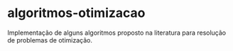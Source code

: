 # algoritmos-otimizacao
Implementação de alguns algoritmos proposto na literatura para resolução de problemas de otimização.
